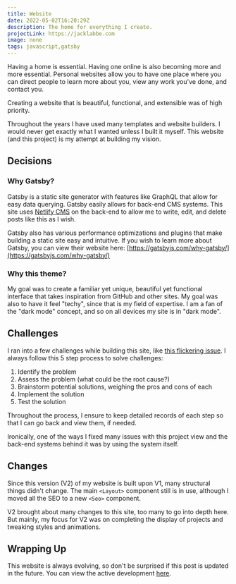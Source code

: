 ```yaml
---
title: Website
date: 2022-05-02T16:20:29Z
description: The home for everything I create.
projectLink: https://jacklabbe.com
image: none
tags: javascript,gatsby
---
```

Having a home is essential. Having one online is also becoming more and more essential. Personal websites allow you to have one place where you can direct people to learn more about you, view any work you've done, and contact you.

Creating a website that is beautiful, functional, and extensible was of high priority.

Throughout the years I have used many templates and website builders. I would never get exactly what I wanted unless I built it myself. This website (and this project) is my attempt at building my vision.

## Decisions

### Why Gatsby?
Gatsby is a static site generator with features like GraphQL that allow for easy data querying. Gatsby easily allows for back-end CMS systems. This site uses [Netlify CMS](https://www.netlifycms.org/) on the back-end to allow me to write, edit, and delete posts like this as I wish. 

Gatsby also has various performance optimizations and plugins that make building a static site easy and intuitive. If you wish to learn more about Gatsby, you can view their website here: [https://gatsbyjs.com/why-gatsby/](https://gatsbyjs.com/why-gatsby/)

### Why this theme?
My goal was to create a familiar yet unique, beautiful yet functional interface that takes inspiration from GitHub and other sites. My goal was also to have it feel "techy", since that is my field of expertise. I am a fan of the "dark mode" concept, and so on all devices my site is in "dark mode".

## Challenges
I ran into a few challenges while building this site, like [this flickering issue](https://scrollrevealjs.org/guide/user-experience.html). I always follow this 5 step process to solve challenges:
1. Identify the problem
2. Assess the problem (what could be the root cause?)
3. Brainstorm potential solutions, weighing the pros and cons of each
4. Implement the solution
5. Test the solution

Throughout the process, I ensure to keep detailed records of each step so that I can go back and view them, if needed.

Ironically, one of the ways I fixed many issues with this project view and the back-end systems behind it was by using the system itself.

## Changes
Since this version (V2) of my website is built upon V1, many structural things didn't change. The main `<Layout>` component still is in use, although I moved all the SEO to a new `<Seo>` component.

V2 brought about many changes to this site, too many to go into depth here. But mainly, my focus for V2 was on completing the display of projects and tweaking styles and animations.

## Wrapping Up
This website is always evolving, so don't be surprised if this post is updated in the future. You can view the active development [here](https://github.com/j-labbe/website).